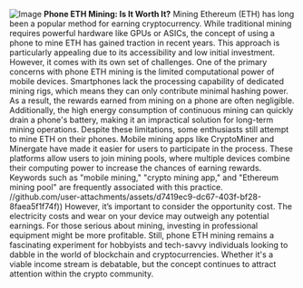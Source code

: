 
![Image](https://github.com/user-attachments/assets/d7419ec9-dc67-403f-bf28-8faea5f1f74f)
**Phone ETH Mining: Is It Worth It?**
Mining Ethereum (ETH) has long been a popular method for earning cryptocurrency. While traditional mining requires powerful hardware like GPUs or ASICs, the concept of using a phone to mine ETH has gained traction in recent years. This approach is particularly appealing due to its accessibility and low initial investment. However, it comes with its own set of challenges.
One of the primary concerns with phone ETH mining is the limited computational power of mobile devices. Smartphones lack the processing capability of dedicated mining rigs, which means they can only contribute minimal hashing power. As a result, the rewards earned from mining on a phone are often negligible. Additionally, the high energy consumption of continuous mining can quickly drain a phone's battery, making it an impractical solution for long-term mining operations.
Despite these limitations, some enthusiasts still attempt to mine ETH on their phones. Mobile mining apps like CryptoMiner and Minergate have made it easier for users to participate in the process. These platforms allow users to join mining pools, where multiple devices combine their computing power to increase the chances of earning rewards. Keywords such as "mobile mining," "crypto mining app," and "Ethereum mining pool" are frequently associated with this practice.
 //github.com/user-attachments/assets/d7419ec9-dc67-403f-bf28-8faea5f1f74f))
However, it’s important to consider the opportunity cost. The electricity costs and wear on your device may outweigh any potential earnings. For those serious about mining, investing in professional equipment might be more profitable. Still, phone ETH mining remains a fascinating experiment for hobbyists and tech-savvy individuals looking to dabble in the world of blockchain and cryptocurrencies. Whether it's a viable income stream is debatable, but the concept continues to attract attention within the crypto community.

